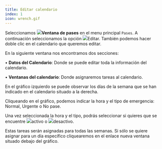 ```yaml
---
title: Editar calendario
index: 1
icon: wrench.gif
---
```


Seleccionamos <img src="/static/images/icons/slot.png" />**Ventana de pases** en el menu principal `Pases`. A continuación seleccionamos la opción <img src="/static/images/icons/edit.gif" />Editar. También podemos hacer doble clic en el calendario que queremos editar.

En la siguiente ventana nos encontramos dos secciones:


• **Datos del Calendario**: Donde se puede editar toda la información del calendario.

• **Ventanas del calendario**: Donde asignaremos tareas al calendario.

En el gráfico izquierdo se puede observar los días de la semana que se han indicado en el calendario situado a la derecha.

Cliqueando en el gráfico, podemos indicar la hora y el tipo de emergencia: Normal, Urgente o No pase.

Una vez seleccionada la hora y el tipo, podrás seleccionar si quieres que se encuentre <img src="/static/images/icons/slot_green.png" />activo o <img src="/static/images/icons/slot_red.png" />desactivo.

Estas tareas serán asignadas para todas las semanas. Si sólo se quiere asignar para un día específico cliquearemos en el enlace nueva ventana situado debajo del gráfico. 
